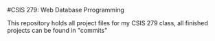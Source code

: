 #CSIS 279: Web Database Prrogramming

This repository holds all project files for my CSIS 279 class, all finished projects can be found in "commits"
